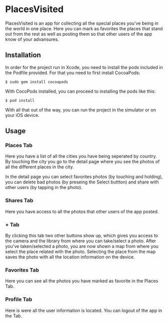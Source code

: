 # PlacesVisited
PlacesVisited is an app for collecting all the special places you've being in the world in one place. Here you can mark as favorites the places that stand out from the rest as well as posting them so that other users of the app know of your advansures.

Installation
-------------

In order for the project run in Xcode, you need to install the pods included in the Podfile provided. For that you need to first install CocoaPods:

```$ sudo gem install cocoapods```

With CocoPods installed, you can proceed to installing the pods like this:

```$ pod install```

With all that out of the way, you can run the project in the simulator or on your iOS device.

Usage
-------------

### Places Tab

Here you have a list of all the cities you have being seperated by country. By touching the city you go to the detail page where you see the photos of all the different places in the city.

In the detail page you can select favorites photos (by touching and holding), you can delete bad photos (by preseing the Select buttton) and share with other users (by tapping in the photo).

### Shares Tab

Here you have access to all the photos that other users of the app posted.

### + Tab

By clicking this tab two other buttons show up, which gives you access to the camera and the library from where you can take/select a photo. After you've taken/selected a photo, you are now shown a map from where you select the place related with the photo. Selecting the place from the map saves the photo with all the location information on the device.

### Favorites Tab

Here you can see all the photos you have marked as favorite in the Places Tab.

### Profile Tab

Here is were all the user information is located. You can logout of the app in the Tab.
